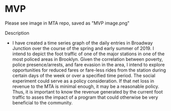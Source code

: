 # MVP
Please see image in MTA repo, saved as "MVP image.png"

Description
-  I have created a time series graph of the daily entries in Broadway Junction over the course of the spring and early summer of 2019. I intend to depict the foot traffic of one of the major stations in one of the most policed areas in Brooklyn. Given the correlation between poverty, police presence/arrests, and fare evasion in the area, I intend to explore opportunities for reduced fares or fare-less rides from the station during certain days of the week or over a specified time period. The social experiment could serve as a policy consideration. If that net loss in revenue to the MTA is minimal enough, it may be a reasonable policy. Thus, it is important to know the revenue generated by the current foot traffic to asses the impact of a program that could otherwise be very beneficial to the community. 

